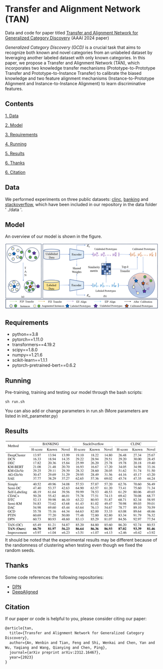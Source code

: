 
# Transfer and Alignment Network (TAN)
Data and code for paper titled [Transfer and Alignment Network for Generalized Category Discovery](https://arxiv.org/abs/2312.16467) (AAAI 2024 paper)

*Generalized Category Discovery (GCD)* is a crucial task that aims to recognize both known and novel categories from an unlabeled dataset by leveraging another labeled dataset with only known categories. In this paper, we propose a Transfer and Alignment Network (TAN), which incorporates two knowledge transfer mechanisms (Prototype-to-Prototype Transfer and Prototype-to-Instance Transfer) to calibrate the biased knowledge and two feature alignment mechanisms (Instance-to-Prototype Alignment and Instance-to-Instance Alignment) to learn discriminative features.


## Contents
[1. Data](#data)

[2. Model](#model)

[3. Requirements](#requirements)

[4. Running](#running)

[5. Results](#results)

[6. Thanks](#thanks)

[6. Citation](#citation)

## Data
We performed experiments on three public datasets: [clinc](https://aclanthology.org/D19-1131/), [banking](https://aclanthology.org/2020.nlp4convai-1.5/) and [stackoverflow](https://aclanthology.org/W15-1509/), which have been included in our repository in the data folder ' ./data '.

## Model
An overview of our model is shown in the figure.
<div align=center>
<img src="./figures/model.png"/>
</div>

## Requirements
* python==3.8
* pytorch==1.11.0
* transformers==4.19.2
* scipy==1.8.0
* numpy==1.21.6
* scikit-learn==1.1.1
* pytorch-pretrained-bert==0.6.2

## Running
Pre-training, training and testing our model through the bash scripts:
```
sh run.sh
```
You can also add or change parameters in run.sh (More parameters are listed in init_parameter.py)

## Results
<div align=center>
<img src="./figures/results.png"/>
</div>
It should be noted that the experimental results may be different because of the randomness of clustering when testing even though we fixed the random seeds.

## Thanks
Some code references the following repositories:
* [DPN](https://github.com/Lackel/DPN)
* [DeepAligned](https://github.com/thuiar/DeepAligned-Clustering)

## Citation
If our paper or code is helpful to you, please consider citing our paper:
```
@article{tan,
  title={Transfer and Alignment Network for Generalized Category Discovery},
  author={An, Wenbin and Tian, Feng and Shi, Wenkai and Chen, Yan and Wu, Yaqiang and Wang, Qianying and Chen, Ping},
  journal={arXiv preprint arXiv:2312.16467},
  year={2023}
}
```
